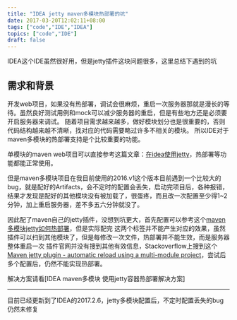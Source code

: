 ```yaml
---
title: "IDEA jetty maven多模块热部署的坑"
date: 2017-03-20T12:02:11+08:00
tags: ["code","IDE","IDEA"]
topics: ["code","IDE"]
draft: false
---
```


IDEA这个IDE虽然很好用，但是jetty插件这块问题很多，这里总结下遇到的坑

<!--more-->

## 需求和背景
开发web项目，如果没有热部署，调试会很麻烦，重启一次服务器那就是漫长的等待。虽然良好测试用例和mock可以减少服务器的重启，但是有些地方还是必须要开启服务器来调试。
随着项目需求越来越多，做好模块划分也是很重要的，否则代码结构越来越不清晰，找对应的代码需要略过许多不相关的模块。
所以IDE对于maven多模块的热部署支持是个比较重要的功能。

单模块的maven web项目可以直接参考这篇文章：[在idea使用jetty](http://blog.csdn.net/xiejx618/article/details/49936541)，热部署等功能都能正常使用。

但是maven多模块项目在我目前使用的2016.v1这个版本目前遇到一个比较大的bug，就是配好的Artifacts，会不定时的配置会丢失，启动完项目后，各种报错，结果才发现是配好的其他模块没有被加载了，很蛋疼，而且改一次配置至少得1~2分钟，加上重启服务器，差不多五六分钟就没了。

因此配了maven自己的jetty插件，没想到坑更大，首先配置可以参考这个[maven多模块jetty如何热部署](https://www.oschina.net/question/1383717_129478)，但是实际配完<scanTargets> <extraClasspath>这两个标签并不能产生对应的效果，虽然插件可以扫到其他模块了，但是每修改一次文件，热部署并不能生效，而是服务器整体重启一次
插件官网并没有搜到其他有效信息，Stackoverflow上搜到这个[Maven jetty plugin - automatic reload using a multi-module project](http://stackoverflow.com/questions/25725552/maven-jetty-plugin-automatic-reload-using-a-multi-module-project)，尝试后多个配置后，仍然不能实现热部署。

解决方案请看[IDEA maven多模块 使用jetty容器热部署解决方案]

---------
目前已经更新到了IDEA的2017.2.6，jetty多模块配置后，不定时配置丢失的bug仍然未修复






